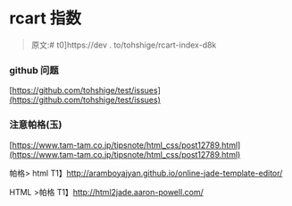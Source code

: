 # rcart 指数

> 原文:# t0]https://dev . to/tohshige/rcart-index-d8k

### [](#github-issues)github 问题

[https://github.com/tohshige/test/issues](https://github.com/tohshige/test/issues)

### [](#note-of-pug-jade)注意帕格(玉)

[https://www.tam-tam.co.jp/tipsnote/html_css/post12789.html](https://www.tam-tam.co.jp/tipsnote/html_css/post12789.html)

帕格> html
T1】http://aramboyajyan.github.io/online-jade-template-editor/

HTML >帕格
T1】http://html2jade.aaron-powell.com/